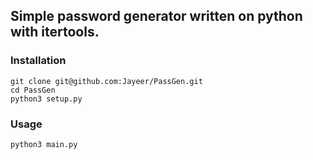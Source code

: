 ## Simple password generator written on python with itertools.

### Installation

```
git clone git@github.com:Jayeer/PassGen.git
cd PassGen
python3 setup.py
```

### Usage

```python3 main.py```
